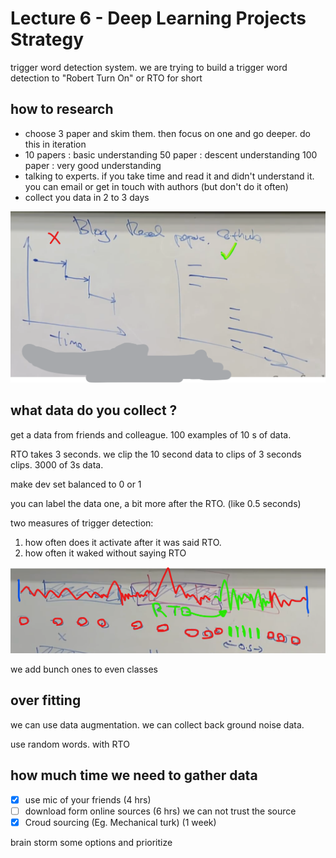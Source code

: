 # Lecture 6 - Deep Learning Projects Strategy

trigger word detection system. we are trying to build a trigger word detection to "Robert Turn On" or RTO for short

## how to research

- choose 3 paper and skim them. then focus on one and go deeper. do this in iteration 
- 10 papers : basic understanding 
  50 paper : descent understanding
  100 paper : very good understanding
- talking to experts. if you take time and read it and didn't understand it. you can email or get in touch with authors (but don't do it often)
- collect you data in 2 to 3 days

<img src="Lecture 6 - Deep Learning Projects Strategy.assets/image-20200517195353333.png" alt="image-20200517195353333" style="zoom:67%;" />

## what data do you collect ?

get a data from friends and colleague. 100 examples of 10 s of data.

RTO takes 3 seconds. we clip the 10 second data to clips of 3 seconds clips. 3000 of 3s data.

make dev set balanced to 0 or 1

you can label the data one, a bit more after the RTO. (like 0.5 seconds) 

two measures of trigger detection:

1. how often does it activate after it was said RTO.
2. how often it waked without saying RTO

<img src="Lecture 6 - Deep Learning Projects Strategy.assets/image-20200517195627818.png" alt="image-20200517195627818" style="zoom:67%;" />

we add bunch ones to even classes

## over fitting

we can use data augmentation. we can collect back ground noise data. 

use random words. with RTO

 ## how much time we need to gather data

- [x] use mic of your friends (4 hrs)
- [ ] download form online sources (6 hrs) we can not trust the source
- [x] Croud sourcing (Eg. Mechanical turk) (1 week)

brain storm some options and prioritize

